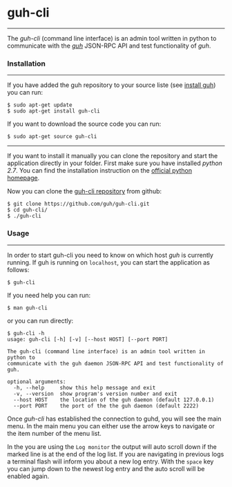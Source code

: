 # guh-cli
--------------------------------------------

The *guh-cli* (command line interface) is an admin tool written in python to communicate with the [*guh*](https://github.com/guh/guh) JSON-RPC API and test functionality of *guh*.

### Installation 
--------------------------------------------

If you have added the guh repository to your source liste (see [install guh](https://github.com/guh/guh/wiki/Install)) you can run:

    $ sudo apt-get update
    $ sudo apt-get install guh-cli
    
If you want to download the source code you can run:

    $ sudo apt-get source guh-cli

--------------------------------------------

If you want to install it manually you can clone the repository and start the application directly in your folder.
First make sure you have installed *python 2.7*. You can find the installation instruction on the [official python homepage](https://www.python.org/download/releases/2.7/).

Now you can clone the [guh-cli repository](https://github.com/guh/guh-cli) from github:

    $ git clone https://github.com/guh/guh-cli.git
    $ cd guh-cli/    
    $ ./guh-cli

### Usage 
--------------------------------------------

In order to start guh-cli you need to know on which host *guh* is currently running. If guh is running on `localhost`, you can start the application as follows:

    $ guh-cli

If you need help you can run:

    $ man guh-cli
    
or you can run directly:

    $ guh-cli -h
    usage: guh-cli [-h] [-v] [--host HOST] [--port PORT]

    The guh-cli (command line interface) is an admin tool written in python to
    communicate with the guh daemon JSON-RPC API and test functionality of guh.

    optional arguments:
      -h, --help     show this help message and exit
      -v, --version  show program's version number and exit
      --host HOST    the location of the guh daemon (default 127.0.0.1)
      --port PORT    the port of the the guh daemon (default 2222)


Once *guh-cli* has established the connection to guhd, you will see the main menu. In the main menu you can either use the arrow keys to navigate or the item number of the menu list.

In the you are using the `Log monitor` the output will auto scroll down if the marked line is at the end of the log list. If you are navigating in previous logs a terminal flash will inform you about a new log entry. With the `space` key you can jump down to the newest log entry and the auto scroll will be enabled again.
